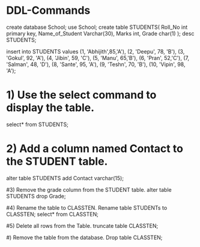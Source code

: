 # DDL-Commands
create database School;
use School;
create table STUDENTS(
Roll_No int primary key,
Name_of_Student Varchar(30),
Marks int,
Grade char(1)
);
desc STUDENTS;

insert into STUDENTS values
(1, 'Abhijith',85,'A'),
(2, 'Deepu', 78, 'B'),
(3, 'Gokul', 92, 'A'),
(4, 'Jibin', 59, 'C'),
(5, 'Manu', 65,'B'),
(6, 'Pran', 52,'C'),
(7, 'Salman', 48, 'D'),
(8, 'Sante', 95, 'A'),
(9, 'Teshn', 70, 'B'),
(10, 'Vipin', 98, 'A');

# 1) Use the select command to display the table.
select* from STUDENTS;

# 2) Add a column named Contact to the STUDENT table.
alter table STUDENTS add Contact varchar(15);

#3) Remove the grade column from the STUDENT table.
alter table STUDENTS drop Grade;

#4) Rename the table to CLASSTEN.
Rename table STUDENTs  to CLASSTEN;
select* from CLASSTEN;

#5) Delete all rows from the Table.
truncate table CLASSTEN;

#) Remove the table from the database.
Drop table CLASSTEN;

